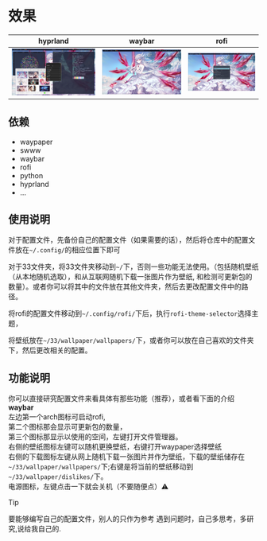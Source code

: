 # 效果
| hyprland | waybar | rofi |
| --- | --- | --- |
|![](2025-02-05-225948_hyprshot.png) | ![](2025-02-05-230009_hyprshot.png) | ![](2025-02-05-230003_hyprshot.png) |

## 依赖
- waypaper
- swww
- waybar
- rofi
- python
- hyprland
- ...

## 使用说明
对于配置文件，先备份自己的配置文件（如果需要的话），然后将仓库中的配置文件放在`~/.config/`的相应位置下即可

对于33文件夹，将33文件夹移动到`~/`下，否则一些功能无法使用。（包括随机壁纸（从本地随机选取），和从互联网随机下载一张图片作为壁纸, 和检测可更新包的数量）。或者你可以将其中的文件放在其他文件夹，然后去更改配置文件中的路径。

将rofi的配置文件移动到`~/.config/rofi/`下后，执行`rofi-theme-selector`选择主题，

将壁纸放在`~/33/wallpaper/wallpapers/`下，或者你可以放在自己喜欢的文件夹下，然后更改相关的配置。

## 功能说明
你可以直接研究配置文件来看具体有那些功能（推荐），或者看下面的介绍<br/>
**waybar**<br/>
左边第一个arch图标可启动rofi,<br/>
第二个图标那会显示可更新包的数量，<br/>
第三个图标那显示以使用的空间，左键打开文件管理器。<br/>
右侧的壁纸图标左键可以随机更换壁纸，右键打开waypaper选择壁纸<br/>
右侧的下载图标左键从网上随机下载一张图片并作为壁纸，下载的壁纸储存在`~/33/wallpaper/wallpapers/`下;右键是将当前的壁纸移动到`~/33/wallpaper/dislikes/`下。<br/>
电源图标，左键点击一下就会关机（不要随便点）⚠

> [!TIP]
> 要能够编写自己的配置文件，别人的只作为参考
> 遇到问题时，自己多思考，多研究,说给我自己的.